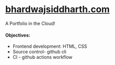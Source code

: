 # [bhardwajsiddharth.com](http://bhardwajsiddharth.com/)

A Portfolio in the Cloud!

#### Objectives:
* Frontend development: HTML, CSS
* Source control- github cli
* CI - github actions workflow
